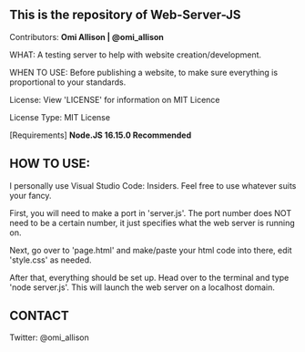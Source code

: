 This is the repository of Web-Server-JS
---------------------------------------
Contributors:
<b>Omi Allison | @omi_allison</b>

WHAT: A testing server to help with website creation/development.

WHEN TO USE: Before publishing a website, to make sure everything is proportional to your standards.

License: View 'LICENSE' for information on MIT Licence

License Type: MIT License


[Requirements]
<b>Node.JS 16.15.0 Recommended</b>


HOW TO USE:
-----------------------
I personally use Visual Studio Code: Insiders. Feel free to use whatever suits your fancy.

First, you will need to make a port in 'server.js'. 
The port number does NOT need to be a certain number, 
it just specifies what the web server is running on.

Next, go over to 'page.html' and make/paste your html 
code into there, edit 'style.css' as needed.

After that, everything should be set up. Head over to the terminal and type 'node server.js'. This will launch the web server on a localhost domain.

CONTACT
-------------------

Twitter: @omi_allison
